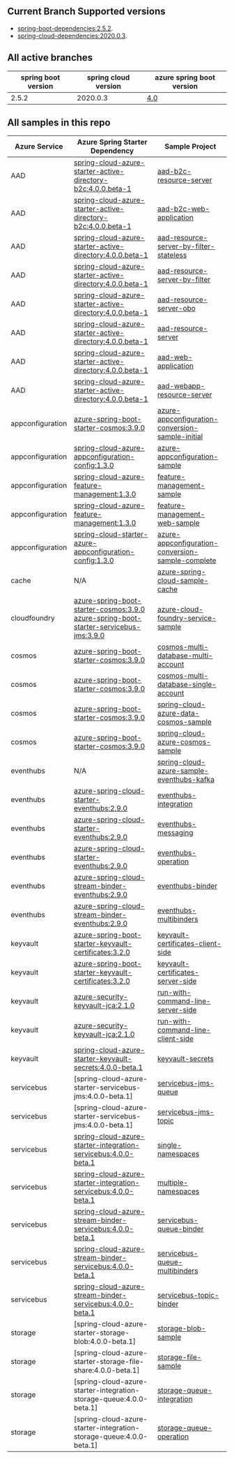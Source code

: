 
## Current Branch Supported versions
- [spring-boot-dependencies:2.5.2](https://repo.maven.apache.org/maven2/org/springframework/boot/spring-boot-dependencies/2.5.2/spring-boot-dependencies-2.5.2.pom).
- [spring-cloud-dependencies:2020.0.3](https://repo.maven.apache.org/maven2/org/springframework/cloud/spring-cloud-dependencies/2020.0.3/spring-cloud-dependencies-2020.0.3.pom).

## All active branches

| spring boot version | spring cloud version | azure spring boot version | 
| ---                 | ---                  | ---                       | 
| 2.5.2               | 2020.0.3             | [4.0](https://github.com/Azure/azure-sdk-for-java/tree/feature/azure-spring-cloud-4.0/sdk/spring)                     | 

## All samples in this repo

| Azure Service    | Azure Spring Starter Dependency                                                                | Sample Project                                                                                                                    |
|------------------|------------------------------------------------------------------------------------------------|-----------------------------------------------------------------------------------------------------------------------------------|
| AAD              | [spring-cloud-azure-starter-active-directory-b2c:4.0.0.beta-1]                                 | [aad-b2c-resource-server](aad/spring-cloud-azure-starter-active-directory-b2c/aad-b2c-resource-server)                             |
| AAD              | [spring-cloud-azure-starter-active-directory-b2c:4.0.0.beta-1]                                 | [aad-b2c-web-application](aad/spring-cloud-azure-starter-active-directory-b2c/aad-b2c-web-application)                             |
| AAD              | [spring-cloud-azure-starter-active-directory:4.0.0.beta-1]                                     | [aad-resource-server-by-filter-stateless](aad/spring-cloud-azure-starter-active-directory/aad-resource-server-by-filter-stateless) |
| AAD              | [spring-cloud-azure-starter-active-directory:4.0.0.beta-1]                                     | [aad-resource-server-by-filter](aad/spring-cloud-azure-starter-active-directory/aad-resource-server-by-filter)                     |
| AAD              | [spring-cloud-azure-starter-active-directory:4.0.0.beta-1]                                     | [aad-resource-server-obo](aad/spring-cloud-azure-starter-active-directory/aad-resource-server-obo)                                 |
| AAD              | [spring-cloud-azure-starter-active-directory:4.0.0.beta-1]                                     | [aad-resource-server](aad/spring-cloud-azure-starter-active-directory/aad-resource-server)                                         |
| AAD              | [spring-cloud-azure-starter-active-directory:4.0.0.beta-1]                                     | [aad-web-application](aad/spring-cloud-azure-starter-active-directory/aad-web-application)                                         |
| AAD              | [spring-cloud-azure-starter-active-directory:4.0.0.beta-1]                                     | [aad-webapp-resource-server](aad/spring-cloud-azure-starter-active-directory/aad-web-application-and-resource-server)              |
| appconfiguration | [azure-spring-boot-starter-cosmos:3.9.0]                                                       | [azure-appconfiguration-conversion-sample-initial](appconfiguration/azure-appconfiguration-conversion-sample-initial)             |
| appconfiguration | [spring-cloud-azure-appconfiguration-config:1.3.0]                                             | [azure-appconfiguration-sample](appconfiguration/azure-appconfiguration-sample)                                                   |
| appconfiguration | [spring-cloud-azure-feature-management:1.3.0]                                                  | [feature-management-sample](appconfiguration/feature-management-sample)                                                           |
| appconfiguration | [spring-cloud-azure-feature-management:1.3.0]                                                  | [feature-management-web-sample](appconfiguration/feature-management-web-sample)                                                   |
| appconfiguration | [spring-cloud-starter-azure-appconfiguration-config:1.3.0]                                     | [azure-appconfiguration-conversion-sample-complete](appconfiguration/azure-appconfiguration-conversion-sample-complete)           |
| cache            | N/A                                                                                            | [azure-spring-cloud-sample-cache](cache/spring-cloud-azure-starter/spring-cloud-azure-sample-cache)                                                          |
| cloudfoundry     | [azure-spring-boot-starter-cosmos:3.9.0]<br />[azure-spring-boot-starter-servicebus-jms:3.9.0] | [azure-cloud-foundry-service-sample](cloudfoundry/azure-cloud-foundry-service-sample)                                             |
| cosmos           | [azure-spring-boot-starter-cosmos:3.9.0]                                                       | [cosmos-multi-database-multi-account](cosmos/azure-spring-data-cosmos/cosmos-multi-database-multi-account)                |
| cosmos           | [azure-spring-boot-starter-cosmos:3.9.0]                                                       | [cosmos-multi-database-single-account](cosmos/azure-spring-data-cosmos/cosmos-multi-database-single-account)              |
| cosmos           | [azure-spring-boot-starter-cosmos:3.9.0]                                                       | [spring-cloud-azure-data-cosmos-sample](cosmos/spring-cloud-azure-starter-data-cosmos/spring-cloud-azure-data-cosmos-sample)                                                                          |
| cosmos           | [azure-spring-boot-starter-cosmos:3.9.0]                                                       | [spring-cloud-azure-cosmos-sample](cosmos/spring-cloud-azure-starter-cosmos/spring-cloud-azure-cosmos-sample)                                                                          |
| eventhubs        | N/A                                                                                            | [spring-cloud-azure-sample-eventhubs-kafka](eventhubs/spring-cloud-azure-starter/spring-cloud-azure-sample-eventhubs-kafka)                                           |
| eventhubs        | [azure-spring-cloud-starter-eventhubs:2.9.0]                                                   | [eventhubs-integration](eventhubs/azure-spring-cloud-starter-eventhubs/eventhubs-integration)                                     |
| eventhubs        | [azure-spring-cloud-starter-eventhubs:2.9.0]                                                   | [eventhubs-messaging](eventhubs/azure-spring-cloud-starter-eventhubs/eventhubs-messaging)                                         |
| eventhubs        | [azure-spring-cloud-starter-eventhubs:2.9.0]                                                   | [eventhubs-operation](eventhubs/azure-spring-cloud-starter-eventhubs/eventhubs-operation)                                         |
| eventhubs        | [azure-spring-cloud-stream-binder-eventhubs:2.9.0]                                             | [eventhubs-binder](eventhubs/azure-spring-cloud-stream-binder-eventhubs/eventhubs-binder)                                         |
| eventhubs        | [azure-spring-cloud-stream-binder-eventhubs:2.9.0]                                             | [eventhubs-multibinders](eventhubs/azure-spring-cloud-stream-binder-eventhubs/eventhubs-multibinders)                             |
| keyvault         | [azure-spring-boot-starter-keyvault-certificates:3.2.0]                                        | [keyvault-certificates-client-side](keyvault/azure-spring-boot-starter-keyvault-certificates/keyvault-certificates-client-side)   |
| keyvault         | [azure-spring-boot-starter-keyvault-certificates:3.2.0]                                        | [keyvault-certificates-server-side](keyvault/azure-security-keyvault-jca/run-with-command-line-server-side)   |
| keyvault         | [azure-security-keyvault-jca:2.1.0]                                                            | [run-with-command-line-server-side](keyvault/azure-security-keyvault-jca/run-with-command-line-client-side)   |
| keyvault         | [azure-security-keyvault-jca:2.1.0]                                                            | [run-with-command-line-client-side](keyvault/azure-spring-boot-starter-keyvault-certificates/keyvault-certificates-server-side)   |
| keyvault         | [spring-cloud-azure-starter-keyvault-secrets:4.0.0-beta.1]                                     | [keyvault-secrets](keyvault/spring-cloud-azure-starter-keyvault-secrets/keyvault-secrets)                                          |
| servicebus       | [spring-cloud-azure-starter-servicebus-jms:4.0.0-beta.1]                                       | [servicebus-jms-queue](servicebus/spring-cloud-azure-starter-servicebus-jms/servicebus-jms-queue)                                  |
| servicebus       | [spring-cloud-azure-starter-servicebus-jms:4.0.0-beta.1]                                       | [servicebus-jms-topic](servicebus/spring-cloud-azure-starter-servicebus-jms/servicebus-jms-topic)                                  |
| servicebus       | [spring-cloud-azure-starter-integration-servicebus:4.0.0-beta.1]                               | [single-namespaces](servicebus/spring-cloud-azure-starter-integration-servicebus/single-namespaces)                                 |
| servicebus       | [spring-cloud-azure-starter-integration-servicebus:4.0.0-beta.1]                               | [multiple-namespaces](servicebus/spring-cloud-azure-starter-integration-servicebus/multiple-namespaces)                                 |
| servicebus       | [spring-cloud-azure-stream-binder-servicebus:4.0.0-beta.1]                                     | [servicebus-queue-binder](servicebus/spring-cloud-azure-stream-binder-servicebus/servicebus-queue-binder)                   |
| servicebus       | [spring-cloud-azure-stream-binder-servicebus:4.0.0-beta.1]                                     | [servicebus-queue-multibinders](servicebus/spring-cloud-azure-stream-binder-servicebus/servicebus-queue-multibinders)       |
| servicebus       | [spring-cloud-azure-stream-binder-servicebus:4.0.0-beta.1]                                     | [servicebus-topic-binder](servicebus/spring-cloud-azure-stream-binder-servicebus/servicebus-topic-binder)                   |
| storage          | [spring-cloud-azure-starter-storage-blob:4.0.0-beta.1]                                         | [storage-blob-sample](storage/spring-cloud-azure-starter-storage-blob/storage-blob-sample)     
| storage          | [spring-cloud-azure-starter-storage-file-share:4.0.0-beta.1]                                   | [storage-file-sample](storage/spring-cloud-azure-starter-storage-file-share/storage-file-sample)     |
| storage          | [spring-cloud-azure-starter-integration-storage-queue:4.0.0-beta.1]                            | [storage-queue-integration](storage/spring-cloud-azure-starter-integration-storage-queue/storage-queue-integration)                           |
| storage          | [spring-cloud-azure-starter-integration-storage-queue:4.0.0-beta.1]                            | [storage-queue-operation](storage/spring-cloud-azure-starter-integration-storage-queue/storage-queue-operation)                               |

### 

[main]: https://github.com/Azure-Samples/azure-spring-boot-samples
[azure-spring-boot-starter-servicebus-jms:3.9.0]: https://search.maven.org/artifact/com.azure.spring/azure-spring-boot-starter-servicebus-jms/3.9.0/jar
[azure-spring-boot-starter-cosmos:3.9.0]: https://search.maven.org/artifact/com.azure.spring/azure-spring-boot-starter-cosmos/3.9.0/jar
[spring-cloud-azure-feature-management:1.3.0]: https://search.maven.org/artifact/com.microsoft.azure/spring-cloud-azure-feature-management/1.3.0/jar
[spring-cloud-azure-appconfiguration-config:1.3.0]: https://search.maven.org/artifact/com.microsoft.azure/spring-cloud-azure-appconfiguration-config/1.3.0/jar
[azure-spring-boot-starter-cosmos:3.9.0]: https://search.maven.org/artifact/com.azure.spring/azure-spring-boot-starter-cosmos/3.9.0/jar
[spring-cloud-starter-azure-appconfiguration-config:1.3.0]: https://search.maven.org/artifact/com.microsoft.azure/spring-cloud-starter-azure-appconfiguration-config/1.3.0/jar
[spring-cloud-azure-starter-keyvault-secrets:4.0.0-beta.1]: https://search.maven.org/artifact/com.azure.spring/spring-cloud-azure-starter-keyvault-secrets/4.0.0-beta.1/jar
[azure-spring-boot-starter-keyvault-certificates:3.2.0]: https://search.maven.org/artifact/com.azure.spring/azure-spring-boot-starter-keyvault-certificates/3.2.0/jar
[azure-spring-cloud-stream-binder-eventhubs:2.9.0]: https://search.maven.org/artifact/com.azure.spring/azure-spring-cloud-stream-binder-eventhubs/2.9.0/jar
[azure-spring-cloud-starter-eventhubs:2.9.0]: https://search.maven.org/artifact/com.azure.spring/azure-spring-cloud-starter-eventhubs/2.9.0/jar
[azure-spring-boot-starter-cosmos:3.9.0]: https://search.maven.org/artifact/com.azure.spring/azure-spring-boot-starter-cosmos/3.9.0/jar
[spring-cloud-azure-stream-binder-servicebus:4.0.0-beta.1]: https://search.maven.org/artifact/com.azure.spring/spring-cloud-azure-stream-binder-servicebus/4.0.0-beta.1/jar
[azure-spring-boot-starter-storage:3.9.0]: https://search.maven.org/artifact/com.azure.spring/azure-spring-boot-starter-storage/3.9.0/jar
[spring-cloud-azure-starter-active-directory:4.0.0.beta-1]: https://search.maven.org/artifact/com.azure.spring/azure-spring-boot-starter-active-directory/3.9.0/jar
[spring-cloud-azure-starter-active-directory-b2c:4.0.0.beta-1]: https://search.maven.org/artifact/com.azure.spring/azure-spring-boot-starter-active-directory-b2c/3.9.0/jar
[azure-spring-boot-starter-servicebus-jms:3.9.0]: https://search.maven.org/artifact/com.azure.spring/azure-spring-boot-starter-servicebus-jms/3.9.0/jar
[spring-cloud-azure-starter-integration-servicebus:4.0.0-beta.1]: https://search.maven.org/artifact/com.azure.spring/spring-cloud-azure-starter-integration-servicebus/4.0.0-beta.1/jar
[azure-spring-cloud-starter-storage-queue:2.9.0]: https://search.maven.org/artifact/com.azure.spring/azure-spring-cloud-starter-storage-queue/2.9.0/jar
[azure-security-keyvault-jca:2.1.0]: https://mvnrepository.com/artifact/com.azure/azure-security-keyvault-jca